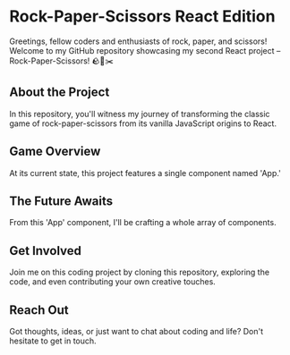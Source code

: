 # Rock-Paper-Scissors React Edition

Greetings, fellow coders and enthusiasts of rock, paper, and scissors! Welcome to my GitHub repository showcasing my second React project – Rock-Paper-Scissors! 🪨📄✂️

## About the Project

In this repository, you'll witness my journey of transforming the classic game of rock-paper-scissors from its vanilla JavaScript origins to React.

## Game Overview

At its current state, this project features a single component named 'App.'

## The Future Awaits

From this 'App' component, I'll be crafting a whole array of components.

## Get Involved

Join me on this coding project by cloning this repository, exploring the code, and even contributing your own creative touches.

## Reach Out

Got thoughts, ideas, or just want to chat about coding and life? Don't hesitate to get in touch.

